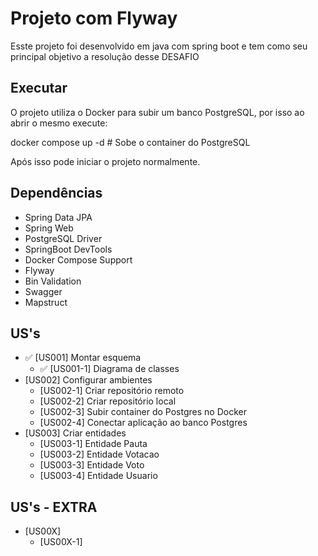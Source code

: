 # Projeto com Flyway

Esste projeto foi desenvolvido em java com spring boot e tem como seu principal objetivo a resolução desse DESAFIO

## Executar 

O projeto utiliza o Docker para subir um banco PostgreSQL, por isso ao abrir o mesmo execute:

docker compose up -d # Sobe o container do PostgreSQL

Após isso pode iniciar o projeto normalmente.

## Dependências

- Spring Data JPA
- Spring Web
- PostgreSQL Driver
- SpringBoot DevTools
- Docker Compose Support
- Flyway
- Bin Validation
- Swagger
- Mapstruct

## US's

- ✅ [US001] Montar esquema
    - ✅ [US001-1] Diagrama de classes
-   [US002] Configurar ambientes
    -  [US002-1] Criar repositório remoto
    -  [US002-2] Criar repositório local
    -  [US002-3] Subir container do Postgres no Docker
    -  [US002-4] Conectar aplicação ao banco Postgres
-   [US003] Criar entidades
    -   [US003-1] Entidade Pauta
    -   [US003-2] Entidade Votacao
    -   [US003-3] Entidade Voto
    -   [US003-4] Entidade Usuario




## US's - EXTRA

-  [US00X] 
    -  [US00X-1] 
    